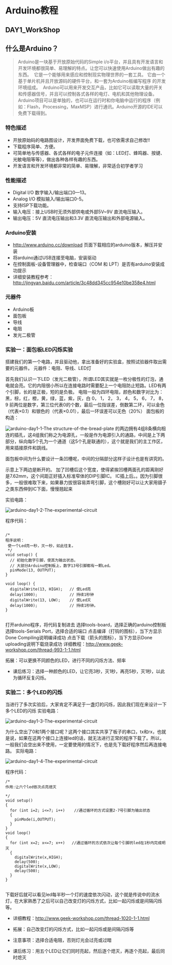 # Arduino教程
## DAY1_WorkShop
## 什么是Arduino？  

> Arduino是一块基于开放原始代码的Simple i/o平台，并且具有开发语言和开发环境都很简单、易理解的特点。让您可以快速使用Arduino做出有趣的东西。 
它是一个能够用来感应和控制现实物理世界的一套工具。 它由一个基于单片机并且开放源码的硬件平台，和一套为Arduino板编写程序 的开发环境组成。 
Arduino可以用来开发交互产品，比如它可以读取大量的开关和传感器信号，并且可以控制各式各样的电灯、电机和其他物理设备。Arduino项目可以是单独的，也可以在运行时和你电脑中运行的程序（例如：Flash，Processing，MaxMSP）进行通讯。Arduino开源的IDE可以免费下载得到。


### 特色描述
- 开放原始码的电路图设计，开发界面免费下载，也可依需求自己修改!! 
- 下载程序简单、方便。 
- 可简单地与传感器、各式各样的电子元件连接（如：LED灯、蜂鸣器、按键、光敏电阻等等），做出各种各样有趣的东西。 
- 开发语言和开发环境都非常的简单、易理解，非常适合初学者学习

### 性能描述
- Digital I/O 数字输入/输出端口0—13。
- Analog I/O 模拟输入/输出端口0-5。
- 支持ISP下载功能。 
- 输入电压：接上USB时无须外部供电或外部5V~9V 直流电压输入。
- 输出电压：5V 直流电压输出和3.3V 直流电压输出和外部电源输入。

### Arduino安装
- http://www.arduino.cc/download  页面下载相应的arduino版本，解压并安装
- 将arduino通过USB连接至电脑，安装驱动
- 在控制面板-设备管理器中，检查端口（COM 和 LPT）是否有arduino安装成功提示
- 详细安装教程参考：http://jingyan.baidu.com/article/3c48dd345cc954e10be358e4.html

### 元器件
- Arduino板
- 面包板
- 导线
- 电阻
- 发光二极管


### 实验一：面包板LED闪烁实验
搭建我们的第一个电路，并且驱动他，拿出准备好的实验盒，按照试验器件取出需要的元器件。
元器件：电阻、导线、LED灯

首先我们认识一下LED（发光二极管），所谓LED其实就是一枚分极性的灯泡，通电就会亮。它的内阻很小所以在连接电路时需要配上一个电阻防止短路。LED有两个引脚，长的是正极，短的是负极。
电阻一般为四环电阻，颜色和数字对比为：
黑，棕，红，橙，黄，绿，蓝，紫，灰，白
0，	1， 2， 3， 4， 5， 6， 7， 8， 9
前两位是数字，第三位代表0的个数，最后一位指误差，倒数第二环，可以金色（代表×0.1）和银色的（代表×0.01），最后一环误差可以无色（20%）
面包板的构造：

![arduino-day1-1-The structure-of-the-bread-plate](https://github.com/Tangchen329/ArduinoCourse/blob/master/chapter1/image/arduino-day1-1-The%20structure-of-the-bread-plate.png)
的两边拥有4组8条横向相连的插孔，这4组我们称之为电源孔，一般是作为电源引入的通路，中间是上下两部分，纵向每5个孔为一个通道（这5个孔是联通的），这个就是我们的主工作区，用来插接原件和跳线。

面包板中间为什么要设计一条凹槽呢，中间的分隔部分这样子设计也是有讲究的。

示意上下两边是断开的。
加了凹槽后这个宽度，使得紧挨凹槽两面孔的距离刚好是7.62mm，这个间距正好插入标准窄体的DIP引脚IC。
IC插上后。。因为引脚很多，一般很难取下来，如果暴力拔很容易弄弯引脚，这个槽刚好可以让大家用镊子之类东西伸到IC下面，慢慢翘起来

实验电路：

![arduino-day1-2-The-experimental-circuit](https://github.com/Tangchen329/ArduinoCourse/blob/master/chapter1/image/arduino-day1-2-The-experimental-circuit.png)

程序代码：
```

/*
程序说明： 
 使一个Led亮一秒，灭一秒，如此往复。
 */
void setup() {                
  // 初始化数字引脚，使其为输出状态。
  // 大部分Arduino控制板上，数字13号引脚都有一颗Led。
  pinMode(13, OUTPUT);     
}
 
void loop() {
  digitalWrite(13, HIGH);   // 使Led亮
  delay(1000);              // 持续1秒钟
  digitalWrite(13, LOW);    // 使Led灭
  delay(1000);              // 持续1秒钟。
}


```
打开arduino程序，将代码复制进去
选择tools-board，选择正确的arduino控制板
选择tools-Serials Port，选择合适的端口
点击编译（打钩的图标），当下方显示Done Compiling说明编译成功
点击下载（箭头的图标），当下方显示Done uploading说明下载烧录成功
详细教程：http://www.geek-workshop.com/thread-993-1-1.html

拓展：可以更换不同颜色的LED，进行不同的闪烁方法、频率
- 课后练习：选择一种颜色的LED，让它亮3秒，灭1秒，再亮5秒，灭1秒，以此为循环反复闪烁。

### 实验二：多个LED的闪烁
当进行了多次实验后，大家肯定不满足于一盏灯的闪烁，因此我们现在来设计一下多个LED的闪烁
实验电路：

![arduino-day1-3-The-experimental-circuit](https://github.com/Tangchen329/ArduinoCourse/blob/master/chapter1/image/arduino-day1-3-The-experimental-circuit.png)

为什么空出了0和1两个接口呢？这两个接口其实共享了板子的串口，tx和rx，也就是说，如果在这两个接口上连接led的话，就无法进行正常的程序下载了。所以，一般我们会空出来不使用，一定要使用的情况下，也是先下载好程序然后再连接电路。
实际电路：

![arduino-day1-4-The-experimental-circuit](https://github.com/Tangchen329/ArduinoCourse/blob/master/chapter1/image/arduino-day1-4-The-experimental-circuit.png)

程序代码：
```
/*
作用:让六个led依次点亮熄灭

*/
void setup()
{
  for (int i=2; i<=7; i++)    //通过循环的方式设置2-7号引脚为输出状态
  {
    pinMode(i,OUTPUT);
  }
}
void loop()
{
  for (int x=2; x<=7; x++)   //通过循环的方式依次让每个引脚的led在1秒内完成明灭
  {
    digitalWrite(x,HIGH);
    delay(500);
    digitalWrite(x,LOW);
    delay(500);
  }
}


```

下载好后就可以看见led每半秒一个灯的速度依次闪动，这个就是传说中的流水灯，在大家熟悉了之后可以自己改变灯的闪烁方式，比如一起闪烁或是间隔闪烁等。
- 详细教程：http://www.geek-workshop.com/thread-1020-1-1.html
- 拓展：自己改变灯的闪烁方式，比如一起闪烁或是间隔闪烁等
- 注意事项：选择合适电阻，否则灯光会过亮或过暗

- 课后练习：用五个LED让它们同时亮起，然后逐个熄灭，再逐个亮起，最后同时熄灭
